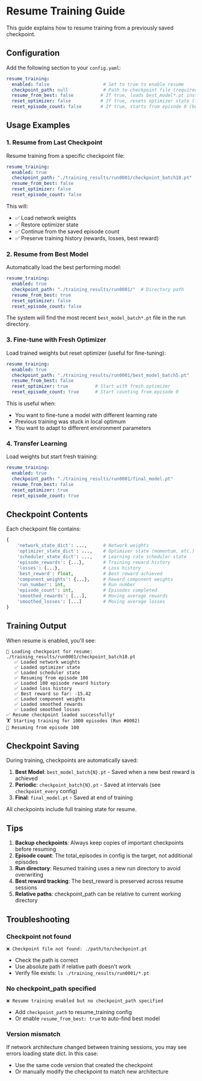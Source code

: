 # Resume Training Guide

This guide explains how to resume training from a previously saved checkpoint.

## Configuration

Add the following section to your `config.yaml`:

```yaml
resume_training:
  enabled: false                    # Set to true to enable resume
  checkpoint_path: null             # Path to checkpoint file (required when enabled)
  resume_from_best: false          # If true, loads best_model*.pt instead
  reset_optimizer: false           # If true, resets optimizer state (fresh optimization)
  reset_episode_count: false       # If true, starts from episode 0 (but keeps weights)
```

## Usage Examples

### 1. Resume from Last Checkpoint

Resume training from a specific checkpoint file:

```yaml
resume_training:
  enabled: true
  checkpoint_path: "./training_results/run0001/checkpoint_batch10.pt"
  resume_from_best: false
  reset_optimizer: false
  reset_episode_count: false
```

This will:
- ✅ Load network weights
- ✅ Restore optimizer state
- ✅ Continue from the saved episode count
- ✅ Preserve training history (rewards, losses, best reward)

### 2. Resume from Best Model

Automatically load the best performing model:

```yaml
resume_training:
  enabled: true
  checkpoint_path: "./training_results/run0001/"  # Directory path
  resume_from_best: true
  reset_optimizer: false
  reset_episode_count: false
```

The system will find the most recent `best_model_batch*.pt` file in the run directory.

### 3. Fine-tune with Fresh Optimizer

Load trained weights but reset optimizer (useful for fine-tuning):

```yaml
resume_training:
  enabled: true
  checkpoint_path: "./training_results/run0001/best_model_batch5.pt"
  resume_from_best: false
  reset_optimizer: true          # Start with fresh optimizer
  reset_episode_count: true      # Start counting from episode 0
```

This is useful when:
- You want to fine-tune a model with different learning rate
- Previous training was stuck in local optimum
- You want to adapt to different environment parameters

### 4. Transfer Learning

Load weights but start fresh training:

```yaml
resume_training:
  enabled: true
  checkpoint_path: "./training_results/run0001/final_model.pt"
  resume_from_best: false
  reset_optimizer: true
  reset_episode_count: true
```

## Checkpoint Contents

Each checkpoint file contains:

```python
{
    'network_state_dict': ...,      # Network weights
    'optimizer_state_dict': ...,    # Optimizer state (momentum, etc.)
    'scheduler_state_dict': ...,    # Learning rate scheduler state
    'episode_rewards': {...},       # Training reward history
    'losses': {...},                # Loss history
    'best_reward': float,           # Best reward achieved
    'component_weights': {...},     # Reward component weights
    'run_number': int,              # Run number
    'episode_count': int,           # Episodes completed
    'smoothed_rewards': [...],      # Moving average rewards
    'smoothed_losses': [...]        # Moving average losses
}
```

## Training Output

When resume is enabled, you'll see:

```
🔄 Loading checkpoint for resume: ./training_results/run0001/checkpoint_batch10.pt
   ✅ Loaded network weights
   ✅ Loaded optimizer state
   ✅ Loaded scheduler state
   ✅ Resuming from episode 100
   ✅ Loaded 100 episode reward history
   ✅ Loaded loss history
   ✅ Best reward so far: -15.42
   ✅ Loaded component weights
   ✅ Loaded smoothed rewards
   ✅ Loaded smoothed losses
✅ Resume checkpoint loaded successfully!
🏋️ Starting training for 1000 episodes (Run #0002)
🔄 Resuming from episode 100
```

## Checkpoint Saving

During training, checkpoints are automatically saved:

1. **Best Model**: `best_model_batch{N}.pt` - Saved when a new best reward is achieved
2. **Periodic**: `checkpoint_batch{N}.pt` - Saved at intervals (see `checkpoint_every` config)
3. **Final**: `final_model.pt` - Saved at end of training

All checkpoints include full training state for resume.

## Tips

1. **Backup checkpoints**: Always keep copies of important checkpoints before resuming
2. **Episode count**: The total_episodes in config is the target, not additional episodes
3. **Run directory**: Resumed training uses a new run directory to avoid overwriting
4. **Best reward tracking**: The best_reward is preserved across resume sessions
5. **Relative paths**: checkpoint_path can be relative to current working directory

## Troubleshooting

### Checkpoint not found
```
❌ Checkpoint file not found: ./path/to/checkpoint.pt
```
- Check the path is correct
- Use absolute path if relative path doesn't work
- Verify file exists: `ls ./training_results/run0001/*.pt`

### No checkpoint_path specified
```
❌ Resume training enabled but no checkpoint_path specified
```
- Add `checkpoint_path` to resume_training config
- Or enable `resume_from_best: true` to auto-find best model

### Version mismatch
If network architecture changed between training sessions, you may see errors loading state dict. In this case:
- Use the same code version that created the checkpoint
- Or manually modify the checkpoint to match new architecture
